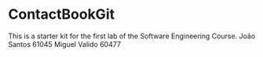 # ContactBookGit
This is a starter kit for the first lab of the Software Engineering Course.
João Santos 61045
Miguel Valido 60477

